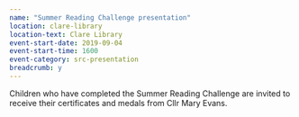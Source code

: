 ```yaml
---
name: "Summer Reading Challenge presentation"
location: clare-library
location-text: Clare Library
event-start-date: 2019-09-04
event-start-time: 1600
event-category: src-presentation
breadcrumb: y
---
```


Children who have completed the Summer Reading Challenge are invited to receive their certificates and medals from Cllr Mary Evans.
